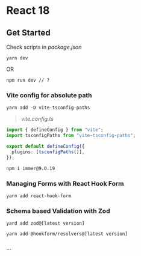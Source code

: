 # React 18

## Get Started

Check scripts in _package.json_

```shell
yarn dev
```

OR

```shell
npm run dev // ?
```

### Vite config for absolute path

```shell
yarn add -D vite-tsconfig-paths
```

> _vite.config.ts_

```typescript
import { defineConfig } from "vite";
import tsconfigPaths from "vite-tsconfig-paths";

export default defineConfig({
  plugins: [tsconfigPaths()],
});
```

```shell
npm i immer@9.0.19
```

### Managing Forms with React Hook Form

```shell
yarn add react-hook-form
```

### Schema based Validation with Zod

```shell
yard add zod@[latest version]
```

```shell
yarn add @hookform/resolvers@[latest version]
```

<br/>
```
